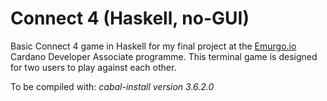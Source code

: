 # Connect 4 (Haskell, no-GUI)
Basic Connect 4 game in Haskell for my final project at the [Emurgo.io](https://emurgo.io/) Cardano Developer Associate programme.
This terminal game is designed for two users to play against each other. 


To be compiled with:
*cabal-install version 3.6.2.0*
